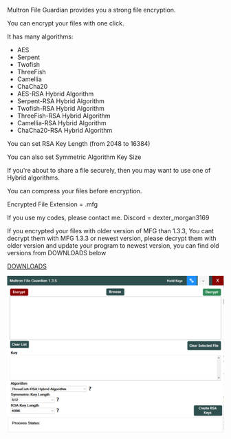 Multron File Guardian provides you a strong file encryption.

You can encrypt your files with one click.

It has many algorithms:

- AES
- Serpent
- Twofish
- ThreeFish
- Camellia
- ChaCha20
- AES-RSA Hybrid Algorithm
- Serpent-RSA Hybrid Algorithm
- Twofish-RSA Hybrid Algorithm
- ThreeFish-RSA Hybrid Algorithm
- Camellia-RSA Hybrid Algorithm
- ChaCha20-RSA Hybrid Algorithm

You can set RSA Key Length (from 2048 to 16384)

You can also set Symmetric Algorithm Key Size

If you're about to share a file securely, then you may want to use one of Hybrid algorithms.

You can compress your files before encryption.

Encrypted File Extension = .mfg

If you use my codes, please contact me. Discord = dexter_morgan3169

If you encrypted your files with older version of MFG than 1.3.3, You cant decrypt them with MFG 1.3.3 or newest version, please decrypt them with older version and update your program to newest version, you can find old versions from DOWNLOADS below



[DOWNLOADS](https://github.com/drwellss/MultronFguardian/releases)

![alt text](https://github.com/drwellss/MultronFguardian/blob/mfg_135_r/mfileg.png?raw=true)
